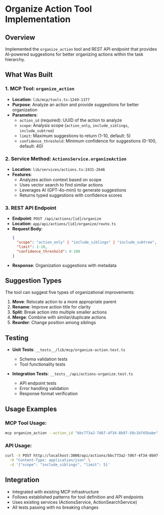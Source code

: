 # Organize Action Tool Implementation

## Overview
Implemented the `organize_action` tool and REST API endpoint that provides AI-powered suggestions for better organizing actions within the task hierarchy.

## What Was Built

### 1. MCP Tool: `organize_action`
- **Location**: `lib/mcp/tools.ts:1249-1377`
- **Purpose**: Analyze an action and provide suggestions for better organization
- **Parameters**:
  - `action_id` (required): UUID of the action to analyze
  - `scope`: Analysis scope (`action_only`, `include_siblings`, `include_subtree`)
  - `limit`: Maximum suggestions to return (1-10, default: 5)
  - `confidence_threshold`: Minimum confidence for suggestions (0-100, default: 40)

### 2. Service Method: `ActionsService.organizeAction`
- **Location**: `lib/services/actions.ts:2431-2646`
- **Features**:
  - Analyzes action context based on scope
  - Uses vector search to find similar actions
  - Leverages AI (GPT-4o-mini) to generate suggestions
  - Returns typed suggestions with confidence scores

### 3. REST API Endpoint
- **Endpoint**: `POST /api/actions/[id]/organize`
- **Location**: `app/api/actions/[id]/organize/route.ts`
- **Request Body**:
  ```json
  {
    "scope": "action_only" | "include_siblings" | "include_subtree",
    "limit": 1-10,
    "confidence_threshold": 0-100
  }
  ```
- **Response**: Organization suggestions with metadata

## Suggestion Types

The tool can suggest five types of organizational improvements:

1. **Move**: Relocate action to a more appropriate parent
2. **Rename**: Improve action title for clarity
3. **Split**: Break action into multiple smaller actions
4. **Merge**: Combine with similar/duplicate actions
5. **Reorder**: Change position among siblings

## Testing

- **Unit Tests**: `__tests__/lib/mcp/organize-action.test.ts`
  - Schema validation tests
  - Tool functionality tests
  
- **Integration Tests**: `__tests__/api/actions-organize.test.ts`
  - API endpoint tests
  - Error handling validation
  - Response format verification

## Usage Examples

### MCP Tool Usage:
```bash
mcp organize_action --action_id "bbc773a2-7d67-4f34-8b97-58c1b745babe" --scope "include_siblings"
```

### API Usage:
```bash
curl -X POST http://localhost:3000/api/actions/bbc773a2-7d67-4f34-8b97-58c1b745babe/organize \
  -H "Content-Type: application/json" \
  -d '{"scope": "include_siblings", "limit": 5}'
```

## Integration

- Integrated with existing MCP infrastructure
- Follows established patterns for tool definition and API endpoints
- Uses existing services (ActionsService, ActionSearchService)
- All tests passing with no breaking changes